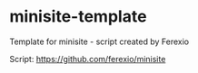 # minisite-template
Template for minisite - script created by Ferexio

Script: https://github.com/ferexio/minisite
